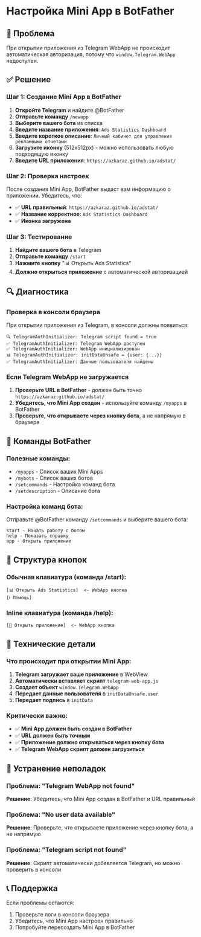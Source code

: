 # Настройка Mini App в BotFather

## 🔧 Проблема
При открытии приложения из Telegram WebApp не происходит автоматическая авторизация, потому что `window.Telegram.WebApp` недоступен.

## ✅ Решение

### Шаг 1: Создание Mini App в BotFather

1. **Откройте Telegram** и найдите @BotFather
2. **Отправьте команду** `/newapp`
3. **Выберите вашего бота** из списка
4. **Введите название приложения**: `Ads Statistics Dashboard`
5. **Введите короткое описание**: `Личный кабинет для управления рекламными отчетами`
6. **Загрузите иконку** (512x512px) - можно использовать любую подходящую иконку
7. **Введите URL приложения**: `https://azkaraz.github.io/adstat/`

### Шаг 2: Проверка настроек

После создания Mini App, BotFather выдаст вам информацию о приложении. Убедитесь, что:

- ✅ **URL правильный**: `https://azkaraz.github.io/adstat/`
- ✅ **Название корректное**: `Ads Statistics Dashboard`
- ✅ **Иконка загружена**

### Шаг 3: Тестирование

1. **Найдите вашего бота** в Telegram
2. **Отправьте команду** `/start`
3. **Нажмите кнопку** "📊 Открыть Ads Statistics"
4. **Должно открыться приложение** с автоматической авторизацией

## 🔍 Диагностика

### Проверка в консоли браузера

При открытии приложения из Telegram, в консоли должны появиться:

```
🔍 TelegramAuthInitializer: Telegram script found = true
✅ TelegramAuthInitializer: Telegram WebApp доступен
✅ TelegramAuthInitializer: WebApp инициализирован
📊 TelegramAuthInitializer: initDataUnsafe = {user: {...}}
✅ TelegramAuthInitializer: Данные пользователя найдены
```

### Если Telegram WebApp не загружается

1. **Проверьте URL в BotFather** - должен быть точно `https://azkaraz.github.io/adstat/`
2. **Убедитесь, что Mini App создан** - используйте команду `/myapps` в BotFather
3. **Проверьте, что открываете через кнопку бота**, а не напрямую в браузере

## 🚀 Команды BotFather

### Полезные команды:

- `/myapps` - Список ваших Mini Apps
- `/mybots` - Список ваших ботов
- `/setcommands` - Настройка команд бота
- `/setdescription` - Описание бота

### Настройка команд бота:

Отправьте @BotFather команду `/setcommands` и выберите вашего бота:

```
start - Начать работу с ботом
help - Показать справку
app - Открыть приложение
```

## 📱 Структура кнопок

### Обычная клавиатура (команда /start):
```
[📊 Открыть Ads Statistics]  <- WebApp кнопка
[ℹ️ Помощь]
```

### Inline клавиатура (команда /help):
```
[🚀 Открыть приложение]  <- WebApp кнопка
```

## 🔧 Технические детали

### Что происходит при открытии Mini App:

1. **Telegram загружает ваше приложение** в WebView
2. **Автоматически вставляет скрипт** `telegram-web-app.js`
3. **Создает объект** `window.Telegram.WebApp`
4. **Передает данные пользователя** в `initDataUnsafe.user`
5. **Передает подпись** в `initData`

### Критически важно:

- ✅ **Mini App должен быть создан в BotFather**
- ✅ **URL должен быть точным**
- ✅ **Приложение должно открываться через кнопку бота**
- ✅ **Telegram WebApp скрипт должен загрузиться**

## 🐛 Устранение неполадок

### Проблема: "Telegram WebApp not found"
**Решение**: Убедитесь, что Mini App создан в BotFather и URL правильный

### Проблема: "No user data available"
**Решение**: Проверьте, что открываете приложение через кнопку бота, а не напрямую

### Проблема: "Telegram script not found"
**Решение**: Скрипт автоматически добавляется Telegram, но можно проверить в консоли

## 📞 Поддержка

Если проблемы остаются:
1. Проверьте логи в консоли браузера
2. Убедитесь, что Mini App настроен правильно
3. Попробуйте пересоздать Mini App в BotFather 